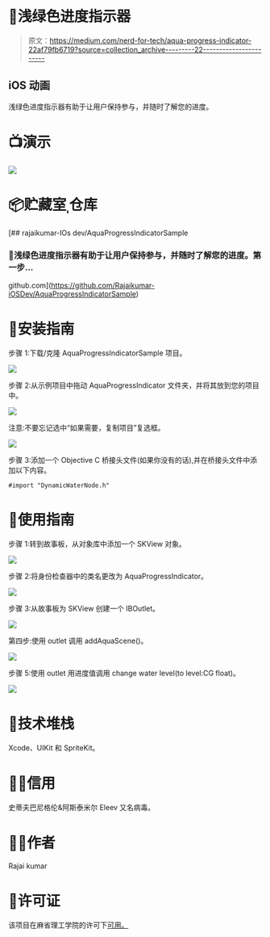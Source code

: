 # 🌊浅绿色进度指示器

> 原文：<https://medium.com/nerd-for-tech/aqua-progress-indicator-22af79fb6719?source=collection_archive---------22----------------------->

## iOS 动画

浅绿色进度指示器有助于让用户保持参与，并随时了解您的进度。

# 📺演示

![](img/210096e9f053c0c7e1dd8ad37a97ce25.png)

# 📦贮藏室ˌ仓库

[](https://github.com/Rajaikumar-iOSDev/AquaProgressIndicatorSample) [## rajaikumar-IOs dev/AquaProgressIndicatorSample

### 🌊浅绿色进度指示器有助于让用户保持参与，并随时了解您的进度。第一步…

github.com](https://github.com/Rajaikumar-iOSDev/AquaProgressIndicatorSample) 

# 📜安装指南

步骤 1:下载/克隆 AquaProgressIndicatorSample 项目。

![](img/cd24fcabc92979e40a7a0f4da41970e8.png)

步骤 2:从示例项目中拖动 AquaProgressIndicator 文件夹，并将其放到您的项目中。

![](img/af854e3b85c4daafe610fb1342c7310a.png)

注意:不要忘记选中“如果需要，复制项目”复选框。

![](img/a4be0e23f733369a01899bbdb889045b.png)

步骤 3:添加一个 Objective C 桥接头文件(如果你没有的话),并在桥接头文件中添加以下内容。

```
#import "DynamicWaterNode.h"
```

# 📃使用指南

步骤 1:转到故事板，从对象库中添加一个 SKView 对象。

![](img/3e1ab136f0f8df2af990052ca1448d19.png)

步骤 2:将身份检查器中的类名更改为 AquaProgressIndicator。

![](img/5ef639304f40fa1701fd214d63abcbe4.png)

步骤 3:从故事板为 SKView 创建一个 IBOutlet。

![](img/d37edebb37f483a5a4d49f9fd39631e3.png)

第四步:使用 outlet 调用 addAquaScene()。

![](img/8ca694ff4ac5195153acaa23da6d7531.png)

步骤 5:使用 outlet 用进度值调用 change water level(to level:CG float)。

![](img/0d9715e4bf09aa59ecd8072dd5244a1c.png)

# 🥞技术堆栈

Xcode、UIKit 和 SpriteKit。

# 🙏🏽信用

史蒂夫巴尼格伦&阿斯泰米尔 Eleev 又名病毒。

# 👨‍💻作者

Rajai kumar

# 🔖许可证

该项目在麻省理工学院的许可下[可用。](https://github.com/Rajaikumar-iOSDev/AquaProgressIndicatorSample/blob/main/LICENSE)